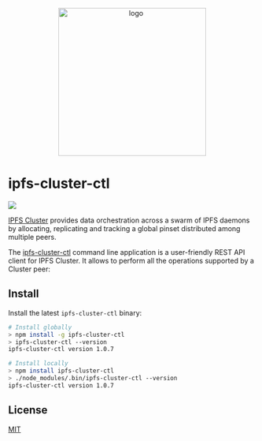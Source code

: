 <p align="center">
<img src="https://ipfscluster.io/cluster/png/IPFS_Cluster_color_no_text.png" alt="logo" width="300" height="300" />
</p>

# ipfs-cluster-ctl

[![](https://img.shields.io/badge/project-ipfs--cluster-ef5c43.svg?style=flat-square)](https://ipfscluster.io/documentation/reference/ctl/)

[IPFS Cluster](https://ipfscluster.io) provides data orchestration across a swarm of IPFS daemons by allocating, replicating and tracking a global pinset distributed among multiple peers.

The [ipfs-cluster-ctl](https://ipfscluster.io/documentation/reference/ctl/) command line application is a user-friendly REST API client for IPFS Cluster. It allows to perform all the operations supported by a Cluster peer:

## Install

Install the latest `ipfs-cluster-ctl` binary:

```sh
# Install globally
> npm install -g ipfs-cluster-ctl
> ipfs-cluster-ctl --version
ipfs-cluster-ctl version 1.0.7

# Install locally
> npm install ipfs-cluster-ctl
> ./node_modules/.bin/ipfs-cluster-ctl --version
ipfs-cluster-ctl version 1.0.7
```

## License

[MIT](LICENSE)
